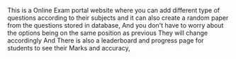 This is a Online Exam portal website where you can add different type of questions according to their subjects and it can also create a random paper from the questions stored in database, And you don't have to worry about the options being on the same position as previous They will change accordingly And There is also a leaderboard and progress page for students to see their Marks and accuracy,
